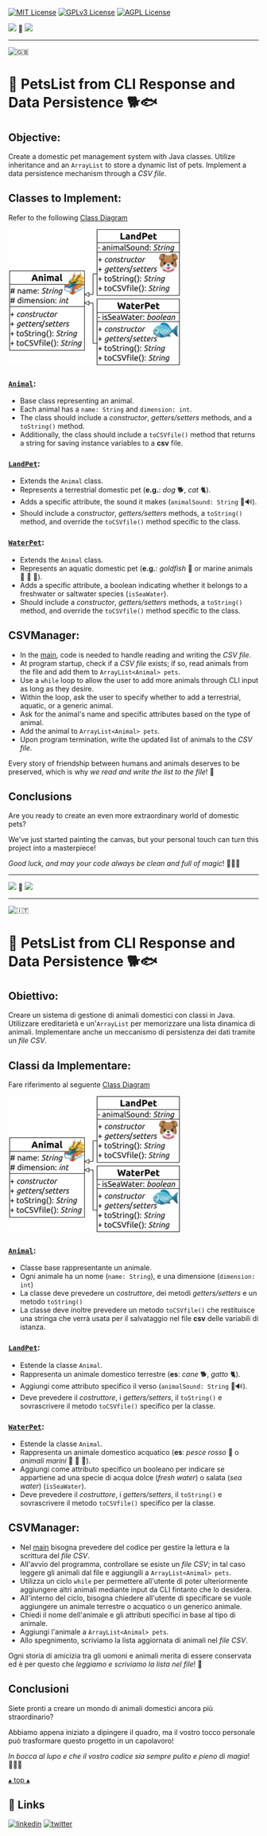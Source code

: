 [![MIT License](https://img.shields.io/badge/License-MIT-green.svg)](https://choosealicense.com/licenses/mit/)
[![GPLv3 License](https://img.shields.io/badge/License-GPL%20v3-yellow.svg)](https://opensource.org/licenses/)
[![AGPL License](https://img.shields.io/badge/license-AGPL-blue.svg)](http://www.gnu.org/licenses/agpl-3.0)

<a name="TOP"></a>

<a href="#IT"><img style="height:25px" src="https://em-content.zobj.net/thumbs/60/whatsapp/352/flag-italy_1f1ee-1f1f9.png" /></a>
🤍
<a href="#EN"><img style="height:25px" src="https://em-content.zobj.net/thumbs/60/whatsapp/352/flag-united-kingdom_1f1ec-1f1e7.png" /></a>

<hr />


![🇬🇧](https://em-content.zobj.net/thumbs/60/whatsapp/352/flag-united-kingdom_1f1ec-1f1e7.png) <a name="EN"></A>
# 🐾 PetsList from CLI Response and Data Persistence 🐕🐟

## Objective:

Create a domestic pet management system with Java classes.
Utilize inheritance and an `ArrayList` to store a dynamic list of pets.
Implement a data persistence mechanism through a *CSV file*.

## Classes to Implement:

Refer to the following [Class Diagram](./PetsListClassDiagram.png)

<img src="./PetsListClassDiagram.png" height="275px" />

### [`Animal`](./src/model/Animal.java):

- Base class representing an animal.
- Each animal has a `name: String` and `dimension: int`.
- The class should include a *constructor*, *getters/setters* methods, and a `toString()` method.
- Additionally, the class should include a `toCSVfile()` method that returns a string for saving instance variables to a **csv** file.

### [`LandPet`](./src/model/LandPet.java):

- Extends the `Animal` class.
- Represents a terrestrial domestic pet (**e.g.**: *dog* 🐕, *cat* 🐈).
- Adds a specific attribute, the sound it makes (`animalSound: String` 🙊🔊).
- Should include a *constructor*, *getters/setters* methods, a `toString()` method, and override the `toCSVfile()` method specific to the class.

### [`WaterPet`](./src/model/WaterPet.java):

- Extends the `Animal` class.
- Represents an aquatic domestic pet (**e.g.**: *goldfish* 🐠 or marine animals 🦀 🦑 🦞).
- Adds a specific attribute, a boolean indicating whether it belongs to a freshwater or saltwater species (`isSeaWater`).
- Should include a *constructor*, *getters/setters* methods, a `toString()` method, and override the `toCSVfile()` method specific to the class.

## CSVManager:

- In the [main](./src/model/test/Main.java), code is needed to handle reading and writing the *CSV file*.
- At program startup, check if a *CSV file* exists; if so, read animals from the file and add them to `ArrayList<Animal> pets`.
- Use a `while` loop to allow the user to add more animals through CLI input as long as they desire.
- Within the loop, ask the user to specify whether to add a terrestrial, aquatic, or a generic animal.
- Ask for the animal's name and specific attributes based on the type of animal.
- Add the animal to `ArrayList<Animal> pets`.
- Upon program termination, write the updated list of animals to the *CSV file*.

Every story of friendship between humans and animals deserves to be preserved, which is why *we read and write the list to the file*! 📜

## Conclusions

Are you ready to create an even more extraordinary world of domestic pets?

We've just started painting the canvas, but your personal touch can turn this project into a masterpiece!

*Good luck, and may your code always be clean and full of magic*! 👨‍💻🐾

<hr/>

<a href="#IT"><img style="height:25px" src="https://em-content.zobj.net/thumbs/60/whatsapp/352/flag-italy_1f1ee-1f1f9.png" /></a> 🤍 <a href="#EN"><img style="height:25px" src="https://em-content.zobj.net/thumbs/60/whatsapp/352/flag-united-kingdom_1f1ec-1f1e7.png" /></a>

<hr />


![🇮🇹](https://em-content.zobj.net/thumbs/60/whatsapp/352/flag-italy_1f1ee-1f1f9.png) <a name="IT"></A>
# 🐾 PetsList from CLI Response and Data Persistence 🐕🐟

## Obiettivo:

Creare un sistema di gestione di animali domestici con classi in Java.
Utilizzare ereditarietà e un'`ArrayList` per memorizzare una lista dinamica di animali.
Implementare anche un meccanismo di persistenza dei dati tramite un *file CSV*.

## Classi da Implementare:

Fare riferimento al seguente [Class Diagram](./PetsLisClassDiagram.png)

<img src="./PetsListClassDiagram.png" height="275px" />

### [`Animal`](./src/model/Animal.java):

- Classe base rappresentante un animale.
- Ogni animale ha un nome (`name: String`), e una dimensione (`dimension: int`)
- La classe deve prevedere un *costruttore*, dei metodi *getters/setters* e un metodo `toString()`
- La classe deve inoltre prevedere un metodo `toCSVfile()` che restituisce una stringa che verrà usata per il salvataggio nel file **csv** delle variabili di istanza.

### [`LandPet`](./src/model/LandPet.java):

- Estende la classe `Animal`.
- Rappresenta un animale domestico terrestre (**es**: *cane* 🐕, *gatto* 🐈).
- Aggiungi come attributo specifico il verso (`animalSound: String` 🙊🔊).
- Deve prevedere il *costruttore*, i *getters/setters*, il `toString()` e sovrascrivere il metodo `toCSVfile()` specifico per la classe.

### [`WaterPet`](./src/model/WaterPet.java):

- Estende la classe `Animal`.
- Rappresenta un animale domestico acquatico (**es**: *pesce rosso* 🐠 o *animali marini* 🦀 🦑 🦞).
- Aggiungi come attributo specifico un booleano per indicare se appartiene ad una specie di acqua dolce (*fresh water*) o salata (*sea water*) (`isSeaWater`).
- Deve prevedere il *costruttore*, i *getters/setters*, il `toString()` e sovrascrivere il metodo `toCSVfile()` specifico per la classe.

## CSVManager:

- Nel [main](./src/model/test/Main.java) bisogna prevedere del codice per gestire la lettura e la scrittura del *file CSV*.
- All'avvio del programma, controllare se esiste un *file CSV*; in tal caso leggere gli animali dal file e aggiungili a `ArrayList<Animal> pets`.
- Utilizza un ciclo `while` per permettere all'utente di poter ulteriormente aggiungere altri animali mediante input da CLI fintanto che lo desidera.
- All'interno del ciclo, bisogna chiedere all'utente di specificare se vuole aggiungere un animale terrestre o acquatico o un generico animale.
- Chiedi il nome dell'animale e gli attributi specifici in base al tipo di animale.
- Aggiungi l'animale a `ArrayList<Animal> pets`.
- Allo spegnimento, scriviamo la lista aggiornata di animali nel *file CSV*.

Ogni storia di amicizia tra gli uomoni e animali merita di essere conservata ed è per questo che *leggiamo e scriviamo la lista nel file*! 📜

## Conclusioni

Siete pronti a creare un mondo di animali domestici ancora più straordinario?

Abbiamo appena iniziato a dipingere il quadro, ma il vostro tocco personale può trasformare questo progetto in un capolavoro!

*In bocca al lupo e che il vostro codice sia sempre pulito e pieno di magia*! 👨‍💻🐾

<a href="#TOP">&utrif; top &utrif;</a>

## 🔗 Links
[![linkedin](https://img.shields.io/badge/linkedin-0A66C2?style=for-the-badge&logo=linkedin&logoColor=white)](https://www.linkedin.com/in/biagio-rosario-greco-77145774/)
[![twitter](https://img.shields.io/badge/twitter-1DA1F2?style=for-the-badge&logo=twitter&logoColor=white)](https://twitter.com/birg_81)
